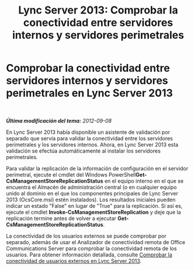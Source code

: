 ﻿---
title: 'Lync Server 2013: Comprobar la conectividad entre servidores internos y servidores perimetrales'
TOCTitle: Comprobar la conectividad entre servidores internos y servidores perimetrales
ms:assetid: 219f706e-2b8a-46c5-b394-c384240eef50
ms:mtpsurl: https://technet.microsoft.com/es-es/library/Gg398292(v=OCS.15)
ms:contentKeyID: 48274640
ms.date: 01/07/2017
mtps_version: v=OCS.15
ms.translationtype: HT
---

# Comprobar la conectividad entre servidores internos y servidores perimetrales en Lync Server 2013

 

_**Última modificación del tema:** 2012-09-08_

En Lync Server 2013 había disponible un asistente de validación por separado que servía para validar la conectividad entre los servidores perimetrales y los servidores internos. Ahora, en Lync Server 2013 esta validación se efectúa automáticamente al instalar los servidores perimetrales.

Para validar la replicación de la información de configuración en el servidor perimetral, ejecute el cmdlet del Windows PowerShell**Get-CsManagementStoreReplicationStatus** en el equipo interno en el que se encuentra el Almacén de administración central (o en cualquier equipo unido al dominio en el que los componentes principales de Lync Server 2013 (OcsCore.msi) estén instalados). Los resultados iniciales pueden indicar un estado "False" en lugar de "True" para la replicación. Si así es, ejecute el cmdlet **Invoke-CsManagementStoreReplication** y deje que la replicación termine antes de volver a ejecutar **Get-CsManagementStoreReplicationStatus**.

La conectividad de los usuarios externos se puede comprobar por separado, además de usar el Analizador de conectividad remota de Office Communications Server para comprobar la conectividad remota de los usuarios. Para obtener información detallada, consulte [Comprobar la conectividad de usuarios externos en Lync Server 2013](lync-server-2013-verify-connectivity-for-external-users.md).

